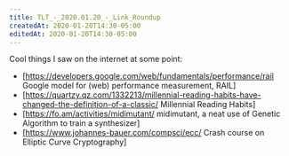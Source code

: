 ```yaml
---
title: TLT_-_2020.01.20_-_Link_Roundup
createdAt: 2020-01-20T14:30-05:00
editedAt: 2020-01-20T14:30-05:00
---
```


Cool things I saw on the internet at some point:

* [https://developers.google.com/web/fundamentals/performance/rail Google model for (web) performance measurement, RAIL]
* [https://quartzy.qz.com/1332213/millennial-reading-habits-have-changed-the-definition-of-a-classic/ Millennial Reading Habits]
* [https://fo.am/activities/midimutant/ midimutant, a neat use of Genetic Algorithm to train a synthesizer]
* [https://www.johannes-bauer.com/compsci/ecc/ Crash course on Elliptic Curve Cryptography]

